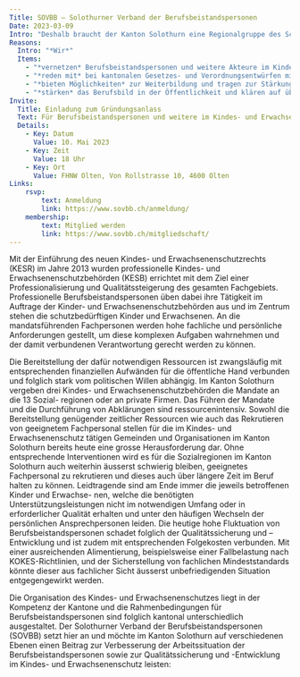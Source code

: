```yaml
---
Title: SOVBB – Solothurner Verband der Berufsbeistandspersonen
Date: 2023-03-09
Intro: "Deshalb braucht der Kanton Solothurn eine Regionalgruppe des Schweizerischen Verbands der Berufsbeistandspersonen:"
Reasons:
  Intro: "*Wir*"
  Items:
    - "*vernetzen* Berufsbeistandspersonen und weitere Akteure im Kindes- und Erwachsenenschutz im Kanton Solothurn und fördern den fachlichen Austausch."
    - "*reden mit* bei kantonalen Gesetzes- und Verordnungsentwürfen mit Relevanz für den Kindes- und Erwachsenenschutz und vertreten die Interessen unserer Mitglieder."
    - "*bieten Möglichkeiten* zur Weiterbildung und tragen zur Stärkung der Berufsidentität bei."
    - "*stärken* das Berufsbild in der Öffentlichkeit und klären auf über die Aufgaben, Verantwortung, und Kompetenzen von Berufsbeistandspersonen."
Invite:
  Title: Einladung zum Gründungsanlass
  Text: Für Berufsbeistandspersonen und weitere im Kindes- und Erwachsenenschutzbereich tätige Fachpersonen
  Details:
    - Key: Datum
      Value: 10. Mai 2023
    - Key: Zeit
      Value: 18 Uhr
    - Key: Ort
      Value: FHNW Olten, Von Rollstrasse 10, 4600 Olten
Links:
    rsvp:
        text: Anmeldung
        link: https://www.sovbb.ch/anmeldung/
    membership:
        text: Mitglied werden
        link: https://www.sovbb.ch/mitgliedschaft/
---
```

Mit der Einführung des neuen Kindes- und Erwachsenenschutzrechts (KESR) im Jahre 2013 wurden professionelle Kindes- und Erwachsenenschutzbehörden (KESB) errichtet mit dem Ziel einer Professionalisierung und Qualitätssteigerung des gesamten Fachgebiets. Professionelle Berufsbeistandspersonen
üben dabei ihre Tätigkeit im Auftrage der Kinder- und Erwachsenenschutzbehörden aus und im Zentrum
stehen die schutzbedürftigen Kinder und Erwachsenen. An die mandatsführenden Fachpersonen werden
hohe fachliche und persönliche Anforderungen gestellt, um diese komplexen Aufgaben wahrnehmen und
der damit verbundenen Verantwortung gerecht werden zu können.

Die Bereitstellung der dafür notwendigen Ressourcen ist zwangsläufig mit entsprechenden finanziellen
Aufwänden für die öffentliche Hand verbunden und folglich stark vom politischen Willen abhängig. Im
Kanton Solothurn vergeben drei Kindes- und Erwachsenenschutzbehörden die Mandate an die 13 Sozial-
regionen oder an private Firmen. Das Führen der Mandate und die Durchführung von Abklärungen sind
ressourcenintensiv. Sowohl die Bereitstellung genügender zeitlicher Ressourcen wie auch das Rekrutieren von geeignetem Fachpersonal stellen für die im Kindes- und Erwachsenenschutz tätigen Gemeinden
und Organisationen im Kanton Solothurn bereits heute eine grosse Herausforderung dar.
Ohne entsprechende Interventionen wird es für die Sozialregionen im Kanton Solothurn auch weiterhin
äusserst schwierig bleiben, geeignetes Fachpersonal zu rekrutieren und dieses auch über längere Zeit im
Beruf halten zu können. Leidtragende sind am Ende immer die jeweils betroffenen Kinder und Erwachse-
nen, welche die benötigten Unterstützungsleistungen nicht im notwendigen Umfang oder in erforderlicher
Qualität erhalten und unter den häufigen Wechseln der persönlichen Ansprechpersonen leiden. Die
heutige hohe Fluktuation von Berufsbeistandspersonen schadet folglich der Qualitätssicherung und –
Entwicklung und ist zudem mit entsprechenden Folgekosten verbunden. Mit einer ausreichenden Alimentierung, beispielsweise einer Fallbelastung nach KOKES-Richtlinien, und der Sicherstellung von fachlichen
Mindeststandards könnte dieser aus fachlicher Sicht äusserst unbefriedigenden Situation entgegengewirkt werden.

Die Organisation des Kindes- und Erwachsenenschutzes liegt in der Kompetenz der Kantone und die
Rahmenbedingungen für Berufsbeistandspersonen sind folglich kantonal unterschiedlich ausgestaltet.
Der Solothurner Verband der Berufsbeistandspersonen (SOVBB) setzt hier an und möchte im
Kanton Solothurn auf verschiedenen Ebenen einen Beitrag zur Verbesserung der Arbeitssituation der
Berufsbeistandspersonen sowie zur Qualitätssicherung und -Entwicklung im Kindes- und Erwachsenenschutz leisten:
